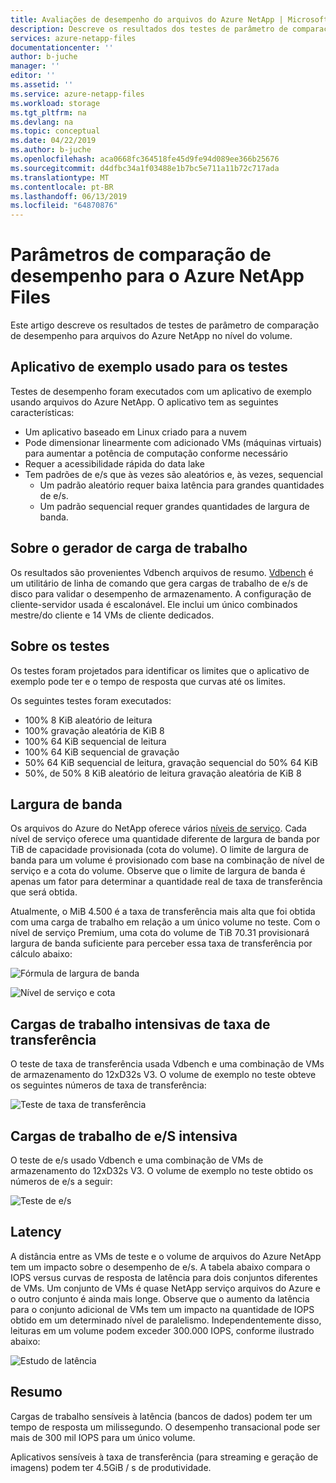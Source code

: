 ```yaml
---
title: Avaliações de desempenho do arquivos do Azure NetApp | Microsoft Docs
description: Descreve os resultados dos testes de parâmetro de comparação de desempenho para arquivos do Azure NetApp no nível do volume.
services: azure-netapp-files
documentationcenter: ''
author: b-juche
manager: ''
editor: ''
ms.assetid: ''
ms.service: azure-netapp-files
ms.workload: storage
ms.tgt_pltfrm: na
ms.devlang: na
ms.topic: conceptual
ms.date: 04/22/2019
ms.author: b-juche
ms.openlocfilehash: aca0668fc364518fe45d9fe94d089ee366b25676
ms.sourcegitcommit: d4dfbc34a1f03488e1b7bc5e711a11b72c717ada
ms.translationtype: MT
ms.contentlocale: pt-BR
ms.lasthandoff: 06/13/2019
ms.locfileid: "64870876"
---
```

# <a name="performance-benchmarks-for-azure-netapp-files"></a>Parâmetros de comparação de desempenho para o Azure NetApp Files

Este artigo descreve os resultados de testes de parâmetro de comparação de desempenho para arquivos do Azure NetApp no nível do volume. 

## <a name="sample-application-used-for-the-tests"></a>Aplicativo de exemplo usado para os testes

Testes de desempenho foram executados com um aplicativo de exemplo usando arquivos do Azure NetApp. O aplicativo tem as seguintes características: 

* Um aplicativo baseado em Linux criado para a nuvem
* Pode dimensionar linearmente com adicionado VMs (máquinas virtuais) para aumentar a potência de computação conforme necessário
* Requer a acessibilidade rápida do data lake
* Tem padrões de e/s que às vezes são aleatórios e, às vezes, sequencial 
    * Um padrão aleatório requer baixa latência para grandes quantidades de e/s. 
    * Um padrão sequencial requer grandes quantidades de largura de banda. 

## <a name="about-the-workload-generator"></a>Sobre o gerador de carga de trabalho

Os resultados são provenientes Vdbench arquivos de resumo. [Vdbench](https://www.oracle.com/technetwork/server-storage/vdbench-downloads-1901681.html) é um utilitário de linha de comando que gera cargas de trabalho de e/s de disco para validar o desempenho de armazenamento. A configuração de cliente-servidor usada é escalonável.  Ele inclui um único combinados mestre/do cliente e 14 VMs de cliente dedicados.

## <a name="about-the-tests"></a>Sobre os testes

Os testes foram projetados para identificar os limites que o aplicativo de exemplo pode ter e o tempo de resposta que curvas até os limites.  

Os seguintes testes foram executados: 

* 100% 8 KiB aleatório de leitura
* 100% gravação aleatória de KiB 8
* 100% 64 KiB sequencial de leitura
* 100% 64 KiB sequencial de gravação
* 50% 64 KiB sequencial de leitura, gravação sequencial do 50% 64 KiB
* 50%, de 50% 8 KiB aleatório de leitura gravação aleatória de KiB 8

## <a name="bandwidth"></a>Largura de banda

Os arquivos do Azure do NetApp oferece vários [níveis de serviço](azure-netapp-files-service-levels.md). Cada nível de serviço oferece uma quantidade diferente de largura de banda por TiB de capacidade provisionada (cota do volume). O limite de largura de banda para um volume é provisionado com base na combinação de nível de serviço e a cota do volume. Observe que o limite de largura de banda é apenas um fator para determinar a quantidade real de taxa de transferência que será obtida.  

Atualmente, o MiB 4.500 é a taxa de transferência mais alta que foi obtida com uma carga de trabalho em relação a um único volume no teste.  Com o nível de serviço Premium, uma cota do volume de TiB 70.31 provisionará largura de banda suficiente para perceber essa taxa de transferência por cálculo abaixo: 

![Fórmula de largura de banda](../media/azure-netapp-files/azure-netapp-files-bandwidth-formula.png)

![Nível de serviço e cota](../media/azure-netapp-files/azure-netapp-files-quota-service-level.png)

## <a name="throughput-intensive-workloads"></a>Cargas de trabalho intensivas de taxa de transferência

O teste de taxa de transferência usada Vdbench e uma combinação de VMs de armazenamento do 12xD32s V3. O volume de exemplo no teste obteve os seguintes números de taxa de transferência:

![Teste de taxa de transferência](../media/azure-netapp-files/azure-netapp-files-throughput-test.png)

## <a name="io-intensive-workloads"></a>Cargas de trabalho de e/S intensiva

O teste de e/s usado Vdbench e uma combinação de VMs de armazenamento do 12xD32s V3. O volume de exemplo no teste obtido os números de e/s a seguir:

![Teste de e/s](../media/azure-netapp-files/azure-netapp-files-io-test.png)

## <a name="latency"></a>Latency

A distância entre as VMs de teste e o volume de arquivos do Azure NetApp tem um impacto sobre o desempenho de e/s.  A tabela abaixo compara o IOPS versus curvas de resposta de latência para dois conjuntos diferentes de VMs.  Um conjunto de VMs é quase NetApp serviço arquivos do Azure e o outro conjunto é ainda mais longe.  Observe que o aumento da latência para o conjunto adicional de VMs tem um impacto na quantidade de IOPS obtido em um determinado nível de paralelismo.  Independentemente disso, leituras em um volume podem exceder 300.000 IOPS, conforme ilustrado abaixo: 

![Estudo de latência](../media/azure-netapp-files/azure-netapp-files-latency-study.png)

## <a name="summary"></a>Resumo

Cargas de trabalho sensíveis à latência (bancos de dados) podem ter um tempo de resposta um milissegundo. O desempenho transacional pode ser mais de 300 mil IOPS para um único volume.

Aplicativos sensíveis à taxa de transferência (para streaming e geração de imagens) podem ter 4.5GiB / s de produtividade.
